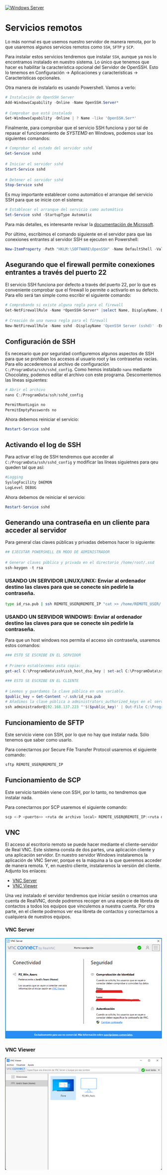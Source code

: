 [![Windows Server](https://img.shields.io/badge/Windows%20Server-0078D6?style=for-the-badge&logo=windows&logoColor=white)](WindowsServer2022.md)

# Servicios remotos

Lo más normal es que usemos nuestro servidor de manera remota, por lo que usaremos algunos servicios remotos como ```SSH```, ```SFTP``` y ```SCP```.

Para instalar estos servicios tendremos que instalar ```SSH```, aunque ya nos lo encontramos instalado en nuestro sistema. Lo único que tenemos que hacer es habilitar la característica opcional del Servidor de OpenSSH. Esto lo tenemos en Configuración -> Aplicaciones y características -> Características opcionales.

Otra manera de instalarlo es usando Powershell. Vamos a verlo:

```powershell
# Instalación de OpenSSH Server
Add-WindowsCapability -Online -Name OpenSSH.Server*

# Comprobar que está instalado
Get-WindowsCapability -Online | ? Name -like 'OpenSSH.Ser*'
```

Finalmente, para comprobar que el servicio SSH funciona y por tal de repasar el funcionamiento de _SYSTEMD_ en Windows, podemos usar los siguientes comandos:

```powershell
# Comprobar el estado del servidor sshd
Get-Service sshd

# Iniciar el servidor sshd
Start-Service sshd

# Detener el servidor sshd
Stop-Service sshd
```

Es muy importante establecer como automático el arranque del servicio SSH para que se inicie con el sistema:

```powershell
# Establecer el arranque del servicio como automático
Set-Service sshd -StartupType Automatic
```

Para más detalles, es interesante revisar la [documentación de Microsoft](https://docs.microsoft.com/es-es/windows-server/administration/openssh/openssh_server_configuration).

Por último, escribimos el comando siguiente en el servidor para que las conexiones entrantes al servidor SSH se ejecuten en Powershell:

```powershell
New-ItemProperty -Path "HKLM:\SOFTWARE\OpenSSH" -Name DefaultShell -Value "C:\Windows\System32\WindowsPowerShell\v1.0\powershell.exe" -PropertyType String -Force
```

## Asegurando que el firewall permite conexiones entrantes a través del puerto 22

El servicio SSH funciona por defecto a través del puerto 22, por lo que es conveniente comprobar que el firewall lo permite o activarlo en su defecto. Para ello será tan simple como escribir el siguiente comando:

```powershell
# Comprobando si existe alguna regla para el firewall
Get-NetFirewallRule -Name *OpenSSH-Server* |select Name, DisplayName, Description, Enabled

# Creación de una nueva regla para el firewall
New-NetFirewallRule -Name sshd -DisplayName 'OpenSSH Server (sshd)' -Enabled True -Direction Inbound -Protocol TCP -Action Allow -LocalPort 22
```

## Configuración de SSH

Es necesario que por seguridad configuremos algunos aspectos de SSH para que se prohiban los accesos al usuario root y las contraseñas vacías. Para ello accederemos al archivo de configuración ```C:/ProgramData/ssh/sshd_config```. Como hemos instalado ```nano``` mediante Chocolatey, podemos editar el archivo con este programa. Descomentemos las líneas siguientes:

```powershell
# Abrir el archivo
nano C:/ProgramData/ssh/sshd_config
```

```powershell
PermitRootLogin no
PermitEmptyPasswords no
```

Ahora debemos reiniciar el servicio:

```powershell
Restart-Service sshd
```

## Activando el log de SSH

Para activar el log de SSH tendremos que acceder al ```C:/ProgramData/ssh/sshd_config``` y modificar las líneas siguietnes para qeu queden tal que así:

```powershell
#Logging
SyslogFacility DAEMON
LogLevel DEBUG
```

Ahora debemos de reiniciar el servicio:

```powershell 
Restart-Service sshd
```

## Generando una contraseña en un cliente para acceder al servidor

Para general clas claves públicas y privadas debemos hacer lo siguiente:

```powershell
## EJECUTAR POWERSHELL EN MODO DE ADMINISTRADOR

# Generar claves pública y privada en el directorio /home/root/.ssd
ssh-keygen -t rsa
```

### USANDO UN SERVIDOR LINUX/UNIX: Enviar al ordenador destino las claves para que se conecte sin pedirle la contraseña.

```bash
type id_rsa.pub | ssh REMOTE_USER@REMOTE_IP "cat >> /home/REMOTE_USER/.ssh/authorized_keys"
```

### USANDO UN SERVIDOR WINDOWS: Enviar al ordenador destino las claves para que se conecte sin pedirle la contraseña.

Para que un host windows nos permita el acceso sin contraseña, usaremos estos comandos:

```powershell
### ESTO SE ESCRIBE EN EL SERVIDOR

# Primero establecemos esta copia:
get-acl C:\ProgramData\ssh\ssh_host_dsa_key | set-acl C:\ProgramData\ssh\administrators_authorized_keys
```

```powershell
### ESTO SE ESCRIBE EN EL CLIENTE

# Leemos y guardamos la clave pública en una variable.
$public_key = Get-Content ~/.ssh/id_rsa.pub
# Añadimos la clave pública a administrators_authorized_keys en el servidor:
ssh administrador@192.168.137.223 "'$($public_key)' | Out-File C:\ProgramData\ssh\administrators_authorized_keys -Encoding UTF8 -Append"
```

## Funcionamiento de SFTP

Este servicio viene con SSH, por lo que no hay que instalar nada. Sólo tenemos que saber como usarlo.

Para conectarnos por Secure File Transfer Protocol usaremos el siguiente comando:

```powershell
sftp REMOTE_USER@REMOTE_IP
```

## Funcionamiento de SCP

Este servicio también viene con SSH, por lo tanto, no tendremos que instalar nada.

Para conectarnos por SCP usaremos el siguiente comando:

```powershell
scp <-P <puerto>> <ruta de archivo local> REMOTE_USER@REMOTE_IP:<ruta destino>
```

## VNC

El acceso al escritorio remoto se puede hacer mediante el cliente-servidor de Real VNC. Este sistema consta de dos partes, una aplicación cliente y una aplicación servidor. En nuestro servidor Windows instalaremos la aplicación de VNC Server, porque es la máquina a la que queremos acceder de manera remota. Y, en nuestro cliente, instalaremos la versión del cliente. Adjunto los enlaces:

- [VNC Server](https://www.realvnc.com/download/file/vnc.files/VNC-Server-6.8.0-Windows.exe)
- [VNC Viewer](https://www.realvnc.com/download/file/viewer.files/VNC-Viewer-6.21.920-Windows-64bit.exe)

Una vez instalado el servidor tendremos que iniciar sesión o crearnos una cuenta de RealVNC, donde podremos recoger en una especie de libreta de contactos a todos los equipos que vinculemos a nuestra cuenta. Por otra parte, en el cliente podremos ver esa libreta de contactos y conectarnos a cualquiera de nuestros equipos.

### VNC Server

![VNCServer](images/ws_vnc_server.png)

### VNC Viewer

![VNCViewer](images/ws_vnc_viewer.png)

